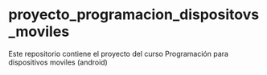 # proyecto_programacion_dispositovs_moviles
Este repositorio contiene el proyecto del curso Programación para dispositivos moviles (android)
